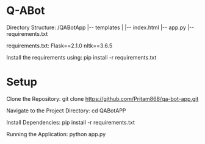 # Q-ABot
Directory Structure:
/QABotApp
|-- templates
|   |-- index.html
|-- app.py
|-- requirements.txt

requirements.txt:
Flask==2.1.0
nltk==3.6.5

Install the requirements using:
pip install -r requirements.txt

# Setup
Clone the Repository:
git clone https://github.com/Pritam868/qa-bot-app.git

Navigate to the Project Directory:
cd QABotAPP

Install Dependencies:
pip install -r requirements.txt

Running the Application:
python app.py

